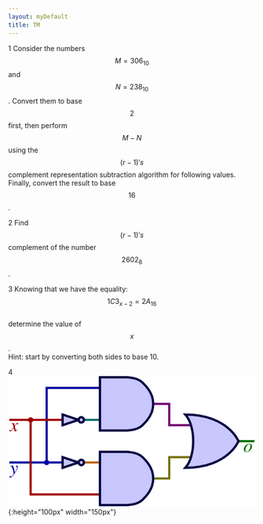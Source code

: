 ```yaml
---
layout: myDefault
title: TM
---
```


  

1
Consider the numbers $$M = 306_{10}$$ and $$N = 238_{10}$$. Convert them to base $$2$$ first,
then perform $$M-N$$ using the $$(r-1)'s$$ complement representation subtraction algorithm for following values. Finally, convert the result to base $$16$$.  




2
Find $$(r-1)'s$$ complement of the number $$2602_8$$. 
  
  


3 
Knowing that we have the equality:  
$$1C3_{x-2} = 2A_{16}$$  
determine the value of $$x$$.  
Hint: start by converting both sides to base 10.  
  
  
  
  
4 
![](circ-xor.png){:height="100px" width="150px"}  
  
  
  

